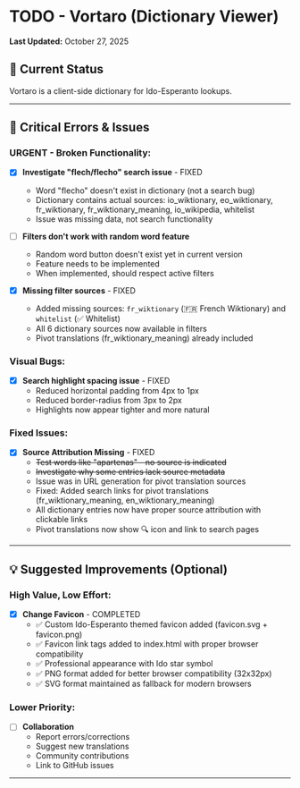 # TODO - Vortaro (Dictionary Viewer)

**Last Updated:** October 27, 2025

## 🎯 Current Status

Vortaro is a client-side dictionary for Ido-Esperanto lookups. 


---

## 🐛 Critical Errors & Issues

### **URGENT - Broken Functionality:**
- [x] **Investigate "flech/flecho" search issue** - FIXED
  - Word "flecho" doesn't exist in dictionary (not a search bug)
  - Dictionary contains actual sources: io_wiktionary, eo_wiktionary, fr_wiktionary, fr_wiktionary_meaning, io_wikipedia, whitelist
  - Issue was missing data, not search functionality

- [ ] **Filters don't work with random word feature**
  - Random word button doesn't exist yet in current version
  - Feature needs to be implemented
  - When implemented, should respect active filters

- [x] **Missing filter sources** - FIXED
  - Added missing sources: `fr_wiktionary` (🇫🇷 French Wiktionary) and `whitelist` (✅ Whitelist)
  - All 6 dictionary sources now available in filters
  - Pivot translations (fr_wiktionary_meaning) already included

### **Visual Bugs:**
- [x] **Search highlight spacing issue** - FIXED
  - Reduced horizontal padding from 4px to 1px
  - Reduced border-radius from 3px to 2px
  - Highlights now appear tighter and more natural

### **Fixed Issues:**
- [x] **Source Attribution Missing** - FIXED
  - ~~Test words like "apartenas" - no source is indicated~~
  - ~~Investigate why some entries lack source metadata~~
  - Issue was in URL generation for pivot translation sources
  - Fixed: Added search links for pivot translations (fr_wiktionary_meaning, en_wiktionary_meaning)
  - All dictionary entries now have proper source attribution with clickable links
  - Pivot translations now show 🔍 icon and link to search pages

---

## 💡 Suggested Improvements (Optional)

### High Value, Low Effort:

- [x] **Change Favicon** - COMPLETED
  - ✅ Custom Ido-Esperanto themed favicon added (favicon.svg + favicon.png)
  - ✅ Favicon link tags added to index.html with proper browser compatibility
  - ✅ Professional appearance with Ido star symbol
  - ✅ PNG format added for better browser compatibility (32x32px)
  - ✅ SVG format maintained as fallback for modern browsers





### Lower Priority:
- [ ] **Collaboration**
  - Report errors/corrections
  - Suggest new translations
  - Community contributions
  - Link to GitHub issues

---
